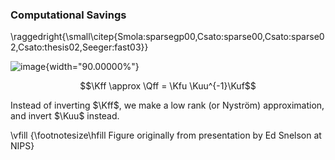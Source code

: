 <!--frame start-->
### Computational Savings

\raggedright{\small\citep{Smola:sparsegp00,Csato:sparse00,Csato:sparse02,Csato:thesis02,Seeger:fast03}}

![image](../../../gp/tex/diagrams/cov_approx){width="90.00000%"}

$$\Kff \approx \Qff = \Kfu \Kuu^{-1}\Kuf$$

Instead of inverting $\Kff$, we make a low rank (or Nyström)
approximation, and invert $\Kuu$ instead.

\vfill  {\footnotesize\hfill Figure originally from presentation by Ed Snelson at NIPS}

<!--frame end-->

